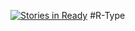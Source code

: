 [![Stories in Ready](https://badge.waffle.io/HippoBaro/R-Type.png?label=ready&title=Ready)](https://waffle.io/HippoBaro/R-Type)
#R-Type
